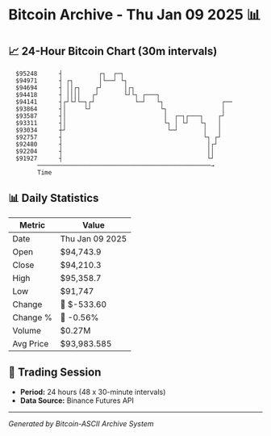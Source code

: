 # Bitcoin Archive - Thu Jan 09 2025 📊

## 📈 24-Hour Bitcoin Chart (30m intervals)

```
  $95248      ┤          ┌┐  ┌─┐                               
  $94971      ┤ ┌┐       │└──┘ └┐                              
  $94694      ┤ ││┌┐    ┌┘      │┌┐                            
  $94418      ┤ ││││   ┌┘       └┘└┐ ┌───┐                     
  $94141      ┤┌┘└┘└─┐┌┘           └─┘   └┐                ┌── 
  $93864      ┤│     └┘                   └┐               │   
  $93587      ┤│                           │  ┌─┐┌───┐    ┌┘   
  $93311      ┤│                           └┐ │ └┘   └┐   │    
  $93034      ┼┘                            └─┘       │   │    
  $92757      ┤                                       └┐ ┌┘    
  $92480      ┤                                        │┌┘     
  $92204      ┤                                        ││      
  $91927      ┤                                        └┘      
        ────────────────────────────────────────────────→
        Time
```

## 📊 Daily Statistics

| Metric | Value |
|--------|-------|
| Date | Thu Jan 09 2025 |
| Open | $94,743.9 |
| Close | $94,210.3 |
| High | $95,358.7 |
| Low | $91,747 |
| Change | 🔴 $-533.60 |
| Change % | 🔴 -0.56% |
| Volume | $0.27M |
| Avg Price | $93,983.585 |

## 📅 Trading Session

- **Period:** 24 hours (48 x 30-minute intervals)
- **Data Source:** Binance Futures API

---
*Generated by Bitcoin-ASCII Archive System*
